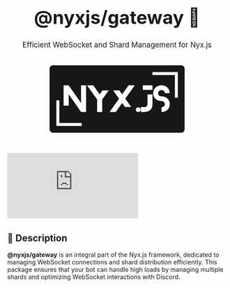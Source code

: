 <div align="center" style="padding: 30px;">
  <h1 style="font-size: 3em; font-weight: bold;">@nyxjs/gateway 🌉</h1>
  <p style="font-size: 1.2em; margin-top: 10px;">Efficient WebSocket and Shard Management for Nyx.js</p>
  <img src="../../assets/nyxjs_banner.png" alt="Nyx.js Banner" width="70%" style="margin-top: 20px; border-radius: 8px;">
</div>

[![License](https://img.shields.io/github/license/3tatsu/nyx.js?style=flat-square)](LICENSE)

## 🌟 Description

**@nyxjs/gateway** is an integral part of the Nyx.js framework, dedicated to managing WebSocket connections and shard
distribution efficiently. This package ensures that your bot can handle high loads by managing multiple shards and
optimizing WebSocket interactions with Discord.
